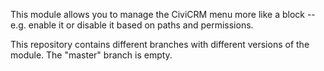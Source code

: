 This module allows you to manage the CiviCRM menu more like a block -- e.g.
enable it or disable it based on paths and permissions.

This repository contains different branches with different versions of the
module.  The "master" branch is empty.
